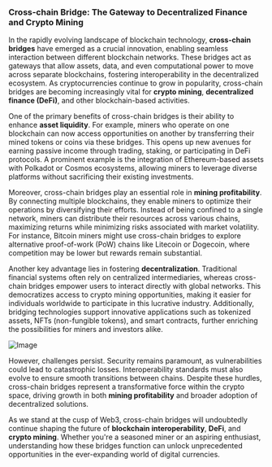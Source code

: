 ### Cross-chain Bridge: The Gateway to Decentralized Finance and Crypto Mining

In the rapidly evolving landscape of blockchain technology, **cross-chain bridges** have emerged as a crucial innovation, enabling seamless interaction between different blockchain networks. These bridges act as gateways that allow assets, data, and even computational power to move across separate blockchains, fostering interoperability in the decentralized ecosystem. As cryptocurrencies continue to grow in popularity, cross-chain bridges are becoming increasingly vital for **crypto mining**, **decentralized finance (DeFi)**, and other blockchain-based activities.

One of the primary benefits of cross-chain bridges is their ability to enhance **asset liquidity**. For example, miners who operate on one blockchain can now access opportunities on another by transferring their mined tokens or coins via these bridges. This opens up new avenues for earning passive income through trading, staking, or participating in DeFi protocols. A prominent example is the integration of Ethereum-based assets with Polkadot or Cosmos ecosystems, allowing miners to leverage diverse platforms without sacrificing their existing investments.

Moreover, cross-chain bridges play an essential role in **mining profitability**. By connecting multiple blockchains, they enable miners to optimize their operations by diversifying their efforts. Instead of being confined to a single network, miners can distribute their resources across various chains, maximizing returns while minimizing risks associated with market volatility. For instance, Bitcoin miners might use cross-chain bridges to explore alternative proof-of-work (PoW) chains like Litecoin or Dogecoin, where competition may be lower but rewards remain substantial.

Another key advantage lies in fostering **decentralization**. Traditional financial systems often rely on centralized intermediaries, whereas cross-chain bridges empower users to interact directly with global networks. This democratizes access to crypto mining opportunities, making it easier for individuals worldwide to participate in this lucrative industry. Additionally, bridging technologies support innovative applications such as tokenized assets, NFTs (non-fungible tokens), and smart contracts, further enriching the possibilities for miners and investors alike.

![Image](https://github.com/user-attachments/assets/31692037-0104-4703-abd1-696b6a7dd41b)

However, challenges persist. Security remains paramount, as vulnerabilities could lead to catastrophic losses. Interoperability standards must also evolve to ensure smooth transitions between chains. Despite these hurdles, cross-chain bridges represent a transformative force within the crypto space, driving growth in both **mining profitability** and broader adoption of decentralized solutions.

As we stand at the cusp of Web3, cross-chain bridges will undoubtedly continue shaping the future of **blockchain interoperability**, **DeFi**, and **crypto mining**. Whether you're a seasoned miner or an aspiring enthusiast, understanding how these bridges function can unlock unprecedented opportunities in the ever-expanding world of digital currencies.